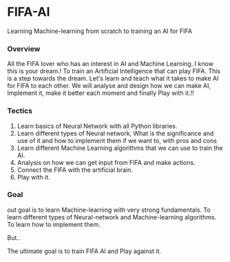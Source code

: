 # FIFA-AI
Learning Machine-learning from scratch to training an AI for FIFA

### Overview

All the FIFA lover who has an interest in AI and Machine Learning. I know this is your dream.! To train an Artificial Intelligence that can play FIFA.
This is a step towards the dream. Let's learn and teach what it takes to make AI for FIFA to each other. We will analyse and design how we can make AI, Implement it, make it better each moment and finally Play with it.!!


### Tectics

1. Learn basics of Neural Network with all Python libraries.
2. Learn different types of Neural network, What is the significance and use of it and how to implement them if we want to, with pros and cons
3. Learn different Machine Learning algorithms that we can use to train the AI.
4. Analysis on how we can get input from FIFA and make actions.
5. Connect the FIFA with the artificial brain.
6. Play with it.



### Goal
out goal is to learn Machine-learning with very strong fundamentals. To learn different types of Neural-network and Machine-learning algorithms. To learn how to implement them.

But..

The ultimate goal is to train FIFA AI and Play against it.

